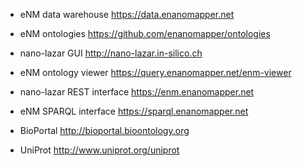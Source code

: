 * eNM data warehouse <https://data.enanomapper.net>

* eNM ontologies <https://github.com/enanomapper/ontologies>

* nano-lazar GUI <http://nano-lazar.in-silico.ch>

* eNM ontology viewer <https://query.enanomapper.net/enm-viewer>

* nano-lazar REST interface <https://enm.enanomapper.net>

* eNM SPARQL interface <https://sparql.enanomapper.net>

* BioPortal <http://bioportal.bioontology.org> 

* UniProt <http://www.uniprot.org/uniprot>
